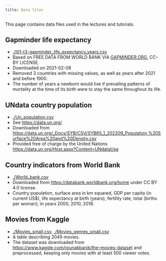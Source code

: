 ```yaml
---
title: Data files
---
```


This page contains data files used in the lectures and tutorials.

## Gapminder life expectancy

* [./I01-t3-gapminder_life_expectancy_years.csv](./I01-t3-gapminder_life_expectancy_years.csv)
* Based on FREE DATA FROM WORLD BANK VIA [GAPMINDER.ORG](https://www.gapminder.org/data/), CC-BY LICENSE.
* Downloaded on 2021-02-08
* Removed 3 countries with missing values, as well as years after 2021 and before 1900.
* The number of years a newborn would live if prevailing patterns of mortality at the time of its birth were to stay the same throughout its life.

## UNdata country population

* [./Un_population.csv](./Un_population.csv)
* See https://data.un.org/
* Downloaded from 
https://data.un.org/_Docs/SYB/CSV/SYB65_1_202209_Population,%20Surface%20Area%20and%20Density.csv
* Provided free of charge by the United Nations https://data.un.org/Host.aspx?Content=UNdataUse


## Country indicators from World Bank

* [./World_bank.csv](./World_bank.csv)
* Downloaded from https://databank.worldbank.org/home under CC BY 4.0 license.
* Country population, surface area in km squared, GDP per capita (in current US$), life expectancy at birth (years), fertility rate, total (births per woman); in years 2000, 2010, 2018.

## Movies from Kaggle

* [./Movies_small.csv](./Movies_small.csv), [./Movies_genres_small.csv](./Movies_genres_small.csv)
* A table describing 2049 movies.
* The dataset was downloaded from https://www.kaggle.com/rounakbanik/the-movies-dataset and preprocessed, keeping only movies with at least 500 viewer votes.